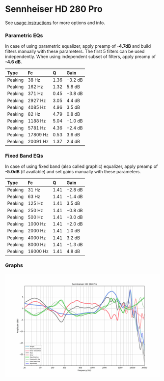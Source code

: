 # Sennheiser HD 280 Pro
See [usage instructions](https://github.com/jaakkopasanen/AutoEq#usage) for more options and info.

### Parametric EQs
In case of using parametric equalizer, apply preamp of **-4.7dB** and build filters manually
with these parameters. The first 5 filters can be used independently.
When using independent subset of filters, apply preamp of **-4.6 dB**.

| Type    | Fc       |    Q | Gain    |
|:--------|:---------|:-----|:--------|
| Peaking | 38 Hz    | 1.36 | -3.2 dB |
| Peaking | 162 Hz   | 1.32 | 5.8 dB  |
| Peaking | 371 Hz   | 0.45 | -3.8 dB |
| Peaking | 2927 Hz  | 3.05 | 4.4 dB  |
| Peaking | 4085 Hz  | 4.96 | 3.5 dB  |
| Peaking | 82 Hz    | 4.79 | 0.8 dB  |
| Peaking | 1188 Hz  | 5.04 | -1.0 dB |
| Peaking | 5781 Hz  | 4.36 | -2.4 dB |
| Peaking | 17809 Hz | 0.53 | 3.6 dB  |
| Peaking | 20091 Hz | 1.37 | 2.4 dB  |

### Fixed Band EQs
In case of using fixed band (also called graphic) equalizer, apply preamp of **-5.0dB**
(if available) and set gains manually with these parameters.

| Type    | Fc       |    Q | Gain    |
|:--------|:---------|:-----|:--------|
| Peaking | 31 Hz    | 1.41 | -2.8 dB |
| Peaking | 63 Hz    | 1.41 | -1.4 dB |
| Peaking | 125 Hz   | 1.41 | 3.5 dB  |
| Peaking | 250 Hz   | 1.41 | -0.8 dB |
| Peaking | 500 Hz   | 1.41 | -3.0 dB |
| Peaking | 1000 Hz  | 1.41 | -2.0 dB |
| Peaking | 2000 Hz  | 1.41 | 1.0 dB  |
| Peaking | 4000 Hz  | 1.41 | 3.2 dB  |
| Peaking | 8000 Hz  | 1.41 | -1.3 dB |
| Peaking | 16000 Hz | 1.41 | 4.8 dB  |

### Graphs
![](./Sennheiser%20HD%20280%20Pro.png)